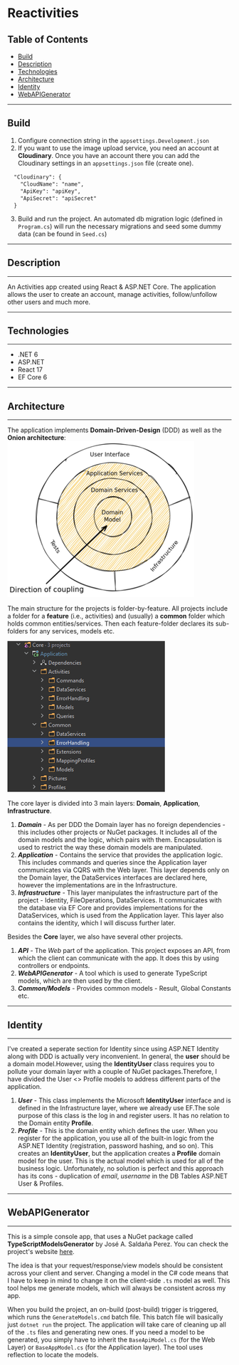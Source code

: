 

# Reactivities


## Table of Contents





- [Build](#build)
- [Description](#description)
- [Technologies](#technologies)
- [Architecture](#architecture)
- [Identity](#identity)
- [WebAPIGenerator](#webAPIGenerator)


---
## Build
1. Configure connection string in the ```appsettings.Development.json```
2. If you want to use the image upload service, you need an account at **Cloudinary**. Once you have an account there you can add the Cloudinary settings in an ```appsettings.json``` file (create one).
```
  "Cloudinary": {
    "CloudName": "name",
    "ApiKey": "apiKey",
    "ApiSecret": "apiSecret"
  }
```
3. Build and run the project. An automated db migration logic (defined in ```Program.cs```) will run the necessary migrations and seed some dummy data (can be found in ```Seed.cs```)

---
## Description
---


An Activities app created using React &amp; ASP.NET Core. The application allows the user to create an account, manage activities, follow/unfollow other users and much more.  


---
## Technologies
---
- .NET 6
- ASP.NET
- React 17
- EF Core 6


---
## Architecture
---
The application implements **Domain-Driven-Design** (DDD) as well as the **Onion architecture**:
<img src="docs\onion_architecture.jpg" width="420" height="350" />


The main structure for the projects is folder-by-feature. All projects include a folder for a **feature** (i.e., activities) and (usually) a **common** folder which holds common entities/services. Then each feature-folder declares its sub-folders for any services, models etc.

<img src="docs\folderStructure.PNG"/>


The core layer is divided into 3 main layers: **Domain**, **Application**, **Infrastructure**.


1. ***Domain*** - As per DDD the Domain layer has no foreign dependencies - this includes other projects or NuGet packages. It includes all of the domain models and the logic, which pairs with them. Encapsulation is used to restrict the way these domain models are manipulated.
2. ***Application*** - Contains the service that provides the application logic. This includes commands and queries since the Application layer communicates via CQRS with the Web layer. This layer depends only on the Domain layer, the DataServices interfaces are declared here, however the implementations are in the Infrastructure.
3. ***Infrastructure*** - This layer manipulates the infrastructure part of the project - Identity, FileOperations, DataServices. It communicates with the database via EF Core and provides implementations for the DataServices, which is used from the Application layer. This layer also contains the identity, which I will discuss further later.


Besides the **Core** layer, we also have several other projects.


1. ***API*** - The *Web* part of the application. This project exposes an API, from which the client can communicate with the app. It does this by using controllers or endpoints.
2. ***WebAPIGenerator*** - A tool which is used to generate TypeScript models, which are then used by the client.
3. ***Common/Models*** - Provides common models - Result, Global Constants etc.


---
## Identity
---
I've created a seperate section for Identity since using ASP.NET Identity along with DDD is actually very inconvenient. In general, the **user** should be a domain model.However, using the **IdentityUser** class requires you to pollute your domain layer with a couple of NuGet packages.Therefore, I have divided the User <> Profile models to address different parts of the application.


1. ***User*** - This class implements the Microsoft **IdentityUser** interface and is defined in the Infrastructure layer, where we already use EF.The sole purpose of this class is the log in and register users. It has no relation to the Domain entity **Profile**.
2. ***Profile*** - This is the domain entity which defines the user. When you register for the application, you use all of the built-in logic from the ASP.NET Identity (registration, password hashing, and so on). This creates an **IdentityUser**, but the application creates a **Profile** domain model for the user. This is the actual model which is used for all of the business logic. Unfortunately, no solution is perfect and this approach has its cons - duplication of *email*, *username* in the DB Tables ASP.NET User & Profiles.

---
## WebAPIGenerator
---
This is a simple console app, that uses a NuGet package called **TypeScriptModelsGenerator** by José A. Saldaña Perez. You can check the project's website [here](https://www.typescriptmodelsgenerator.com/).

The idea is that your request/response/view models should be consistent across your client and server. Changing a model in the C# code means that I have to keep in mind to change it on the client-side ```.ts``` model as well. This tool helps me generate models, which will always be consistent across my app.

When you build the project, an on-build (post-build) trigger is triggered, which runs the ```GenerateModels.cmd``` batch file. This batch file will basically just ```dotnet run``` the project. The application will take care of cleaning up all of the ```.ts``` files and generating new ones. If you need a model to be generated, you simply have to inherit the ```BaseApiModel.cs``` (for the Web Layer) or ```BaseAppModel.cs``` (for the Application layer). The tool uses reflection to locate the models.

